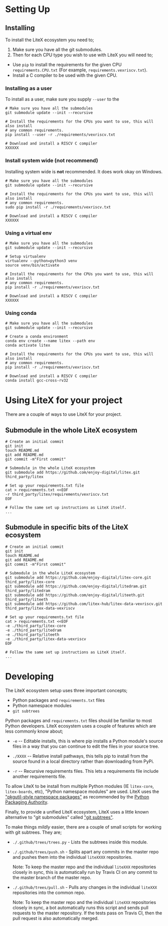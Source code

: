 
# Setting Up

## Installing

To install the LiteX ecosystem you need to;

 1. Make sure you have all the git submodules.
 2. Then for each CPU type you wish to use with LiteX you will need to;
   * Use `pip` to install the requirements for the given CPU
     `requirements.CPU.txt` (For example, `requirements.vexriscv.txt`).
   * Install a C compiler to be used with the given CPU.

### Installing as a user

To install as a user, make sure you supply `--user` to the

```shell-session
# Make sure you have all the submodules
git submodule update --init --recursive

# Install the requirements for the CPUs you want to use, this will also install
# any common requirements.
pip install --user -r ./requirements/vexriscv.txt

# Download and install a RISCV C compiler
XXXXXX
```

### Install system wide (not recommend)

Installing system wide is **not** recommended. It does work okay on Windows.

```shell-session
# Make sure you have all the submodules
git submodule update --init --recursive

# Install the requirements for the CPUs you want to use, this will also install
# any common requirements.
sudo pip install -r ./requirements/vexriscv.txt

# Download and install a RISCV C compiler
XXXXXX
```

### Using a virtual env

```shell-session
# Make sure you have all the submodules
git submodule update --init --recursive

# Setup virtualenv
virtualenv --python=python3 venv
source venv/bin/activate

# Install the requirements for the CPUs you want to use, this will also install
# any common requirements.
pip install -r ./requirements/vexriscv.txt

# Download and install a RISCV C compiler
XXXXXX
```

### Using conda

```shell-session
# Make sure you have all the submodules
git submodule update --init --recursive

# Create a conda environment
conda env create --name litex --path env
conda activate litex

# Install the requirements for the CPUs you want to use, this will also install
# any common requirements.
pip install -r ./requirements/vexriscv.txt

# Download and install a RISCV C compiler
conda install gcc-cross-rv32
```

# Using LiteX for your project

There are a couple of ways to use LiteX for your project.

## Submodule in the whole LiteX ecosystem

```shell-session
# Create an initial commit
git init
touch README.md
git add README.md
git commit -m"First commit"

# Submodule in the whole LiteX ecosystem
git submodule add https://github.com/enjoy-digital/litex.git third_party/litex

# Set up your requirements.txt file
cat > requirements.txt <<EOF
-r third_party/litex/requirements/vexriscv.txt
EOF

# Follow the same set up instructions as LiteX itself.
...
```

## Submodule in specific bits of the LiteX ecosystem

```shell-session
# Create an initial commit
git init
touch README.md
git add README.md
git commit -m"First commit"

# Submodule in the whole LiteX ecosystem
git submodule add https://github.com/enjoy-digital/litex-core.git third_party/litex-core
git submodule add https://github.com/enjoy-digital/litedram.git third_party/litedram
git submodule add https://github.com/enjoy-digital/liteeth.git third_party/liteeth
git submodule add https://github.com/litex-hub/litex-data-vexriscv.git third_party/litex-data-vexriscv

# Set up your requirements.txt file
cat > requirements.txt <<EOF
-e ./third_party/litex-core
-e ./third_party/litedram
-e ./third_party/liteeth
-e ./third_party/litex-data-vexriscv
EOF

# Follow the same set up instructions as LiteX itself.
...
```

# Developing

The LiteX ecosystem setup uses three important concepts;
 * Python packages and `requirements.txt` files
 * Python namespace modules
 * `git subtrees`

Python packages and `requirements.txt` files should be familiar to most Python
developers. LiteX ecosystem uses a couple of features which are less commonly
know about;
 * `-e` -- Editable installs, this is where pip installs a Python module's
   source files in a way that you can continue to edit the files in your source
   tree.

 * `./XXXX` -- Relative install pathways, this tells pip to install from the
   source found in a local directory rather than downloading from PyPi.

 * `-r` -- Recursive requirements files. This lets a requirements file include
   another requirements file.

To allow LiteX to be install from multiple Python modules (IE `litex-core`,
`litex-boards`, etc), "Python namespace modules" are used. LiteX uses the
["pkgutil-style namespace packages"](https://packaging.python.org/guides/packaging-namespace-packages/#pkgutil-style-namespace-packages)
as recommended by the [Python Packaging Authority](https://packaging.python.org).

Finally, to provide a unified LiteX ecosystem, LiteX uses a little known
alternative to "git submodules" called
["git subtrees"](https://github.com/git/git/blob/master/contrib/subtree/git-subtree.txt).

To make things *mildly* easier, there are a couple of small scripts for working
with git subtrees. They are;

 * `./.github/trees/trees.py` - Lists the subtrees inside this module.

 * `./.github/trees/push.sh` - Splits apart any commits in the master repo and
   pushes them into the individual `liteXXXX` repositories.

   Note: To keep the master repo and the individual `liteXXX` repositories
   closely in sync, this is automatically run by Travis CI on any commit to the
   master branch of the master repo.

 * `./.github/trees/pull.sh` - Pulls any changes in the individual `liteXXX`
   repositories into the common repo.

   Note: To keep the master repo and the individual `liteXXX` repositories
   closely in sync, a bot automatically runs this script and sends pull
   requests to the master repository. If the tests pass on Travis CI, then the
   pull request is also automatically merged.

